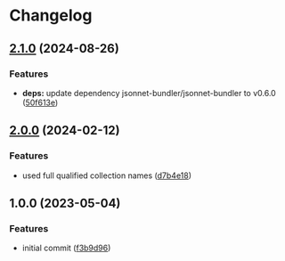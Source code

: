 # Changelog

## [2.1.0](https://github.com/rolehippie/jsonnet/compare/v2.0.0...v2.1.0) (2024-08-26)


### Features

* **deps:** update dependency jsonnet-bundler/jsonnet-bundler to v0.6.0 ([50f613e](https://github.com/rolehippie/jsonnet/commit/50f613e141e9331518c981a71ad7639688c54bae))

## [2.0.0](https://github.com/rolehippie/jsonnet/compare/v1.0.0...v2.0.0) (2024-02-12)


### Features

* used full qualified collection names ([d7b4e18](https://github.com/rolehippie/jsonnet/commit/d7b4e18caf31839bf719e3b2bcf2a310ad12718c))

## 1.0.0 (2023-05-04)


### Features

* initial commit ([f3b9d96](https://github.com/rolehippie/jsonnet/commit/f3b9d96a206fad29afb021694adb371bf62ac85e))
